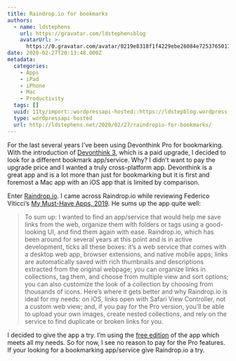 ```yaml
---
title: Raindrop.io for bookmarks
authors:
  - name: ldstephens
    url: https://gravatar.com/ldstephensblog
    avatarUrl: >-
      https://0.gravatar.com/avatar/0219e8318f1f4229ebe26084e7253765017f43ca0c631be37dc6d0b8ad6e40a4?s=96&d=identicon&r=G
date: 2020-02-27T20:13:48.000Z
metadata:
  categories:
    - Apps
    - iPad
    - iPhone
    - Mac
    - Productivity
  tags: []
  uuid: 11ty/import::wordpressapi-hosted::https://ldstepblog.wordpress.com/?p=2057
  type: wordpressapi-hosted
  url: http://ldstephens.net/2020/02/27/raindropio-for-bookmarks/
---
```

For the last several years I’ve been using Devonthink Pro for bookmarking. With the introduction of [Devonthink 3](https://www.devontechnologies.com/apps/devonthink), which is a paid upgrade, I decided to look for a different bookmark app/service. Why? I didn’t want to pay the upgrade price and I wanted a truly cross-platform app. Devonthink is a great app and is a lot more than just for bookmarking but it is first and foremost a Mac app with an iOS app that is limited by comparison.

Enter [Raindrop.io](https://raindrop.io/). I came across Raindrop.io while reviewing Federico Viticci’s [My Must-Have Apps, 2019](https://www.macstories.net/stories/my-must-have-apps-2019-edition/). He sums up the app quite well:

> To sum up: I wanted to find an app/service that would help me save links from the web, organize them with folders or tags using a good-looking UI, and find them again with ease. Raindrop.io, which has been around for several years at this point and is in active development, ticks all these boxes: it’s a web service that comes with a desktop web app, browser extensions, and native mobile apps; links are automatically saved with rich thumbnails and descriptions extracted from the original webpage; you can organize links in collections, tag them, and choose from multiple view and sort options; you can also customize the look of a collection by choosing from thousands of icons. Here’s where it gets better and why Raindrop.io is ideal for my needs: on iOS, links open with Safari View Controller, not a custom web view; and, if you pay for the Pro version, you’ll be able to upload your own images, create nested collections, and rely on the service to find duplicate or broken links for you.

I decided to give the app a try. I’m using the [free edition](https://raindrop.io/pro) of the app which meets all my needs. So for now, I see no reason to pay for the Pro features. If your looking for a bookmarking app/service give Raindrop.io a try.
